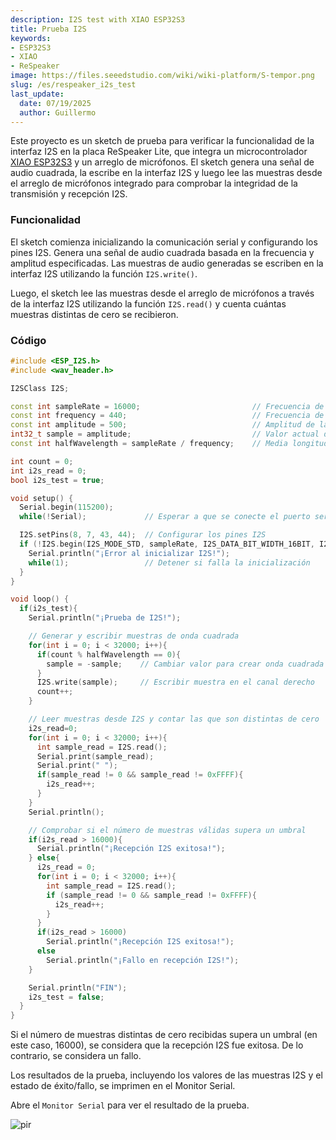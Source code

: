 ```yaml
---
description: I2S test with XIAO ESP32S3
title: Prueba I2S
keywords:
- ESP32S3
- XIAO
- ReSpeaker
image: https://files.seeedstudio.com/wiki/wiki-platform/S-tempor.png
slug: /es/respeaker_i2s_test
last_update:
  date: 07/19/2025
  author: Guillermo
---
```


Este proyecto es un sketch de prueba para verificar la funcionalidad de la interfaz I2S en la placa ReSpeaker Lite, que integra un microcontrolador [XIAO ESP32S3](https://www.seeedstudio.com/XIAO-ESP32S3-p-5627.html) y un arreglo de micrófonos. El sketch genera una señal de audio cuadrada, la escribe en la interfaz I2S y luego lee las muestras desde el arreglo de micrófonos integrado para comprobar la integridad de la transmisión y recepción I2S.

### Funcionalidad

El sketch comienza inicializando la comunicación serial y configurando los pines I2S. Genera una señal de audio cuadrada basada en la frecuencia y amplitud especificadas. Las muestras de audio generadas se escriben en la interfaz I2S utilizando la función `I2S.write()`.

Luego, el sketch lee las muestras desde el arreglo de micrófonos a través de la interfaz I2S utilizando la función `I2S.read()` y cuenta cuántas muestras distintas de cero se recibieron.

### Código

```cpp
#include <ESP_I2S.h>
#include <wav_header.h>

I2SClass I2S;

const int sampleRate = 16000;                         // Frecuencia de muestreo en Hz
const int frequency = 440;                            // Frecuencia de la onda cuadrada en Hz
const int amplitude = 500;                            // Amplitud de la onda cuadrada
int32_t sample = amplitude;                           // Valor actual de la muestra
const int halfWavelength = sampleRate / frequency;    // Media longitud de onda

int count = 0;
int i2s_read = 0;
bool i2s_test = true;

void setup() {
  Serial.begin(115200);
  while(!Serial);             // Esperar a que se conecte el puerto serial

  I2S.setPins(8, 7, 43, 44);  // Configurar los pines I2S
  if (!I2S.begin(I2S_MODE_STD, sampleRate, I2S_DATA_BIT_WIDTH_16BIT, I2S_SLOT_MODE_STEREO)){
    Serial.println("¡Error al inicializar I2S!");
    while(1);                 // Detener si falla la inicialización
  }
}

void loop() {
  if(i2s_test){
    Serial.println("¡Prueba de I2S!");

    // Generar y escribir muestras de onda cuadrada
    for(int i = 0; i < 32000; i++){
      if(count % halfWavelength == 0){
        sample = -sample;    // Cambiar valor para crear onda cuadrada
      }
      I2S.write(sample);     // Escribir muestra en el canal derecho
      count++;
    }

    // Leer muestras desde I2S y contar las que son distintas de cero
    i2s_read=0;
    for(int i = 0; i < 32000; i++){
      int sample_read = I2S.read();
      Serial.print(sample_read);
      Serial.print(" ");
      if(sample_read != 0 && sample_read != 0xFFFF){
        i2s_read++;
      }
    }
    Serial.println();

    // Comprobar si el número de muestras válidas supera un umbral
    if(i2s_read > 16000){
      Serial.println("¡Recepción I2S exitosa!");
    } else{
      i2s_read = 0;
      for(int i = 0; i < 32000; i++){
        int sample_read = I2S.read();
        if (sample_read != 0 && sample_read != 0xFFFF){
          i2s_read++;
        }
      }
      if(i2s_read > 16000)
        Serial.println("¡Recepción I2S exitosa!");
      else
        Serial.println("¡Fallo en recepción I2S!");
    }

    Serial.println("FIN");
    i2s_test = false;
  }
}
```

Si el número de muestras distintas de cero recibidas supera un umbral (en este caso, 16000), se considera que la recepción I2S fue exitosa. De lo contrario, se considera un fallo.

Los resultados de la prueba, incluyendo los valores de las muestras I2S y el estado de éxito/fallo, se imprimen en el Monitor Serial.

Abre el `Monitor Serial` para ver el resultado de la prueba.

<p style={{textAlign: 'center'}}><img src="https://files.seeedstudio.com/wiki/SenseCAP/respeaker/i2s-test-pass.png" alt="pir" width={800} height="auto" /></p>


